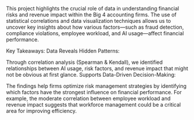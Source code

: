This project highlights the crucial role of data in understanding financial risks and revenue impact within the Big 4 accounting firms. The use of statistical correlations and data visualization techniques allows us to uncover key insights about how various factors—such as fraud detection, compliance violations, employee workload, and AI usage—affect financial performance.

Key Takeaways:
Data Reveals Hidden Patterns:

Through correlation analysis (Spearman & Kendall), we identified relationships between AI usage, risk factors, and revenue impact that might not be obvious at first glance.
Supports Data-Driven Decision-Making:

The findings help firms optimize risk management strategies by identifying which factors have the strongest influence on financial performance.
For example, the moderate correlation between employee workload and revenue impact suggests that workforce management could be a critical area for improving efficiency.
